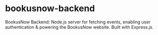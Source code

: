 # bookusnow-backend
BookusNow Backend: Node.js server for fetching events, enabling user authentication &amp; powering the BookusNow website. Built with Express.js.
